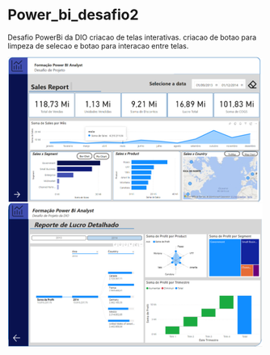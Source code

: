 # Power_bi_desafio2

Desafio PowerBi da DIO
criacao de telas interativas.
criacao de botao para limpeza de selecao e botao para interacao entre telas.

![Imagem do relatorio criado no powerBI para a conclusao do desafio](https://github.com/pericleys/Power_bi_desafio2/blob/main/powerBi1.png)
![](https://github.com/pericleys/Power_bi_desafio2/blob/main/powerBi2.png)

